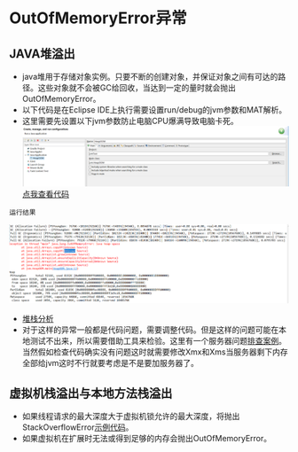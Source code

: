 # OutOfMemoryError异常

## JAVA堆溢出

   - java堆用于存储对象实例。只要不断的创建对象，并保证对象之间有可达的路径。这些对象就不会被GC给回收，当达到一定的量时就会抛出OutOfMemoryError。
   - 以下代码是在Eclipse IDE上执行需要设置run/debug的jvm参数和MAT解析。
   - 这里需要先设置以下jvm参数防止电脑CPU爆满导致电脑卡死。
   ![](../../phone/b.png)
   [点我查看代码](../../jvm/src/jvm/HeapOOM.java)
   
    运行结果
   ![](../../phone/c.jpg)
   - [堆栈分析](堆栈分析.md)
   - 对于这样的异常一般都是代码问题，需要调整代码。但是这样的问题可能在本地测试不出来，所以需要借助工具来检验。这里有一个服务器问题[排查案例](JVMOutOfMemorySolve.md)。当然假如检查代码确实没有问题这时就需要修改Xmx和Xms当服务器剩下内存全部给jvm这时不行就要考虑是不是要加服务器了。   

## 虚拟机栈溢出与本地方法栈溢出

   - 如果线程请求的最大深度大于虚拟机锁允许的最大深度，将抛出StackOverflowError[示例代码](../../jvm/src/jvm/VMStackError.java)。
   - 如果虚拟机在扩展时无法或得到足够的内存会抛出OutOfMemoryError。
